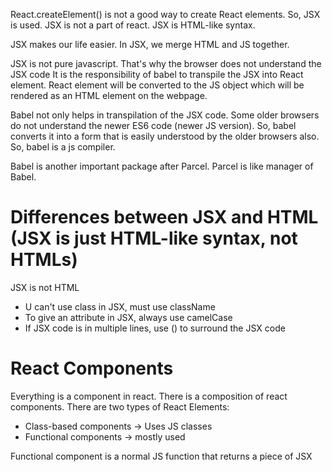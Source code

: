 React.createElement() is not a good way to create React elements.
So, JSX is used. JSX is not a part of react. JSX is HTML-like syntax.

JSX makes our life easier.
In JSX, we merge HTML and JS together.

JSX is not pure javascript. That's why the browser does not understand the JSX code
It is the responsibility of babel to transpile the JSX into React element. React element will be converted to the JS object which will be rendered as an HTML element on the webpage.

Babel not only helps in transpilation of the JSX code. Some older browsers do not understand the newer ES6 code (newer JS version). So, babel converts it into a form that is easily understood by the older browsers also. So, babel is a js compiler.

Babel is another important package after Parcel. Parcel is like manager of Babel.

# Differences between JSX and HTML (JSX is just HTML-like syntax, not HTMLs)
JSX is not HTML
- U can't use class in JSX, must use className
- To give an attribute in JSX, always use camelCase
- If JSX code is in multiple lines, use () to surround the JSX code

# React Components
Everything is a component in react. There is a composition of react components.
There are two types of React Elements:
- Class-based components -> Uses JS classes
- Functional components -> mostly used

Functional component is a normal JS function that returns a piece of JSX



